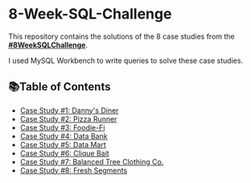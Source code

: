 # 8-Week-SQL-Challenge

This repository contains the solutions of the 8 case studies from the **[#8WeekSQLChallenge](https://8weeksqlchallenge.com)**. 

I used MySQL Workbench to write queries to solve these case studies. 

## 📚Table of Contents 
- [Case Study #1: Danny's Diner](https://github.com/NoeHuangx/8-Week-SQL-Challenge/blob/main/Case%20Study%20%231%20-%20Danny's%20Diner/README.md)
- [Case Study #2: Pizza Runner](https://github.com/NoeHuangx/8-Week-SQL-Challenge/blob/main/Case%20Study%20%232-%20Pizza%20Runner/README.md)
- [Case Study #3: Foodie-Fi](https://github.com/NoeHuangx/8-Week-SQL-Challenge/blob/main/Case%20Study%20%233%20-%20Foodie-Fi/README.md)
- [Case Study #4: Data Bank](https://github.com/NoeHuangx/8-Week-SQL-Challenge/blob/main/Case%20Study%20%234%20-%20Data%20Bank/README.md)
- [Case Study #5: Data Mart](https://github.com/NoeHuangx/8-Week-SQL-Challenge/blob/main/Case%20Study%20%235%20-%20Data%20Mart/README.md)
- [Case Study #6: Clique Bait](https://github.com/NoeHuangx/8-Week-SQL-Challenge/blob/main/Case%20Study%20%236%20-%20Clique%20Bait/README.md)
- [Case Study #7: Balanced Tree Clothing Co.](https://github.com/NoeHuangx/8-Week-SQL-Challenge/blob/main/Case%20Study%20%237%20-%20Balanced%20Tree%20Clothing%20Co./README.md)
- [Case Study #8: Fresh Segments]()
